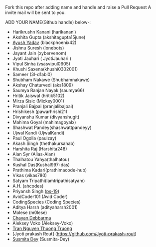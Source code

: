 Fork this repo after adding name and handle and raise a Pull Request
A invite mail will be sent to you.

ADD YOUR NAME(Github handle) below-:

- Harikrushn Kanani (harikanani)
- Akshita Gupta (akshitagupta15june)
- [Ayush Yadav](https://github.com/blackphoenix42) (blackphoenix42)
- Jishnu Suresh (lonebots)
- Jayant Jain (xybervenom)
- Jyoti Jauhari ( JyotiJauhari )
- Vipul Sinha (vsasvipul0605)
- Khushi Saxena(khushi0302001)
- Sameer (3l-d1abl0)
- Shubham Nakawe (Shubhamnakawe)
- Akshay Chaturvedi (aks1809)
- Saumya Ranjan Nayak (saumya66)
- Hritik Jaiswal (hritik5102)
- Mirza Sisic (Mickey0001)
- Pranjali Bajpai (pranjalibajpai)
- Hrishikesh (pawarhrishi21)
- Divyanshu Kumar (divyanshugit)
- Mahima Goyal (mahimagoyalx)
- Shashwat Pandey(shashwattpandeyy)
- Ujwal Kandi (UjwalKandi)
- Paul Ogolla (paulzay)
- Akash Singh (thethakursahab)
- Harshita Raj (Harshita248)
- Alan Syr (Alias-Alan)
- Thalhatou Yahya(thalhatou)
- Kushal Das(Kushal997-das)
- Prathima Kadari(prathimacode-hub)
- Vikas (vikas780)
- Satyam Tripathi(Iamtripathisatyam)
- A.H. (ahcodes)
- Priyansh Singh ([ps-19](https://github.com/blackphoenix42))
- AvidCoder101 (Avid Coder)
- CodingSpecies (Coding Species)
- Aditya Harsh (adityaharsh2001)
- Molese (m0lese)
- [Chayan Debbarma](https://github.com/Chayan-11)
- Aleksey Voko (Aleksey-Voko)
- [Tran Nguyen Thuong Truong](https://github.com/thuongtruong1009)
- [Jyoti prakash Rout] (https://github.com/Jyoti-prakash-rout)
- [Susmita Dey](https://github.com/Susmita-Dey) (Susmita-Dey)
